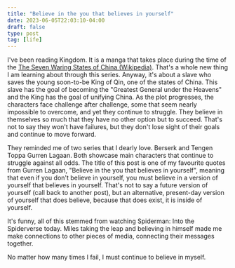 ```yaml
---
title: "Believe in the you that believes in yourself"
date: 2023-06-05T22:03:10-04:00
draft: false
type: post
tag: [life]
---
```


I've been reading Kingdom. It is a manga that takes place during the time of the [The Seven Waring States of China (Wikipedia)](https://en.wikipedia.org/wiki/Seven_Warring_States). That's a whole new thing I am learning about through this series. Anyway, it's about a slave who saves the young soon-to-be King of Qin, one of the states of China. This slave has the goal of becoming the "Greatest General under the Heavens" and the King has the goal of unifying China. As the plot progresses, the characters face challenge after challenge, some that seem nearly impossible to overcome, and yet they continue to struggle. They believe in themselves so much that they have no other option but to succeed. That's not to say they won't have failures, but they don't lose sight of their goals and continue to move forward.

They reminded me of two series that I dearly love. Berserk and Tengen Toppa Gurren Lagaan. Both showcase main characters that continue to struggle against all odds. The title of this post is one of my favourite quotes from Gurren Lagaan, "Believe in the you that believes in yourself", meaning that even if you don't believe in yourself, you must believe in a version of yourself that believes in yourself. That's not to say a future version of yourself (call back to another post), but an alternative, present-day version of yourself that does believe, because that does exist, it is inside of yourself. 

It's funny, all of this stemmed from watching Spiderman: Into the Spiderverse today. Miles taking the leap and believing in himself made me make connections to other pieces of media, connecting their messages together. 

No matter how many times I fail, I must continue to believe in myself. 